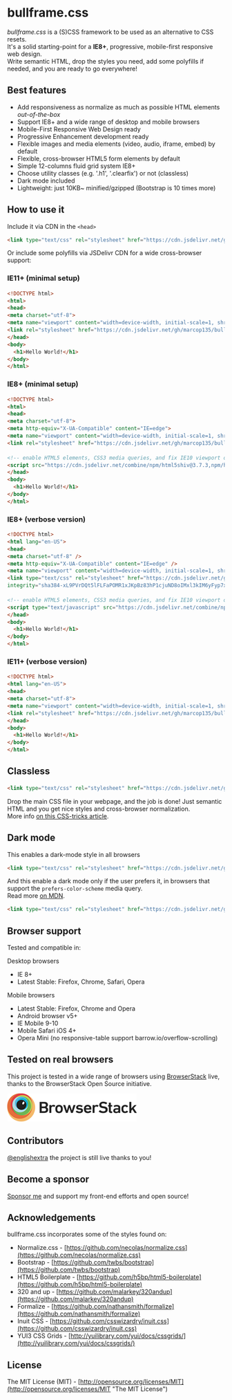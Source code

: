 # bullframe.css

_bullframe.css_ is a (S)CSS framework to be used as an alternative to CSS resets.<br> 
It's a solid starting-point for a **IE8+**, progressive, mobile-first responsive web design.<br>
Write semantic HTML, drop the styles you need, add some polyfills if needed, and you are ready to go everywhere!

## Best features

- Add responsiveness as normalize as much as possible HTML elements <i>out-of-the-box</i><br>
- Support IE8+ and a wide range of desktop and mobile browsers<br>
- Mobile-First Responsive Web Design ready<br>
- Progressive Enhancement development ready<br>
- Flexible images and media elements (video, audio, iframe, embed) by default<br>
- Flexible, cross-browser HTML5 form elements by default<br>
- Simple 12-columns fluid grid system IE8+<br>
- Choose utility classes (e.g. '.h1', '.clearfix') or not (classless)<br>
- Dark mode included<br>
- Lightweight: just 10KB~ minified/gzipped (Bootstrap is 10 times more)<br>

## How to use it

Include it via CDN in the `<head>`

```html
<link type="text/css" rel="stylesheet" href="https://cdn.jsdelivr.net/gh/marcop135/bullframe.css/bullframe.min.css">
```

Or include some polyfills via JSDelivr CDN for a wide cross-browser support:

### IE11+ (minimal setup)

```html
<!DOCTYPE html>
<html>
<head>
<meta charset="utf-8">
<meta name="viewport" content="width=device-width, initial-scale=1, shrink-to-fit=no">
<link rel="stylesheet" href="https://cdn.jsdelivr.net/gh/marcop135/bullframe.css/bullframe.min.css">
</head>
<body>
  <h1>Hello World!</h1>
</body>
</html>
```

### IE8+ (minimal setup)

```html
<!DOCTYPE html>
<html>
<head>
<meta charset="utf-8">
<meta http-equiv="X-UA-Compatible" content="IE=edge">
<meta name="viewport" content="width=device-width, initial-scale=1, shrink-to-fit=no">
<link rel="stylesheet" href="https://cdn.jsdelivr.net/gh/marcop135/bullframe.css/bullframe.min.css">

<!-- enable HTML5 elements, CSS3 media queries, and fix IE10 viewport on Windows 8 -->
<script src="https://cdn.jsdelivr.net/combine/npm/html5shiv@3.7.3,npm/html5shiv@3.7.3/dist/html5shiv-printshiv.min.js,npm/respond.js@1.4.2/src/matchmedia.polyfill.min.js,npm/respond.js@1.4.2/src/matchmedia.addListener.min.js,npm/respond.js@1.4.2/src/respond.min.js,npm/ie10-viewport-bug-workaround.js@1.0.0"></script>
</head>
<body>
  <h1>Hello World!</h1>
</body>
</html>
```

### IE8+ (verbose version)

```html
<!DOCTYPE html>
<html lang="en-US">
<head>
<meta charset="utf-8" />
<meta http-equiv="X-UA-Compatible" content="IE=edge" />
<meta name="viewport" content="width=device-width, initial-scale=1, shrink-to-fit=no" />
<link type="text/css" rel="stylesheet" href="https://cdn.jsdelivr.net/gh/marcop135/bullframe.css/bullframe.min.css"
integrity="sha384-xL9PVrDQt5lFLFaPOMR1xJKpBz83hP1cjuND8oIMxl3kIM6yFyp7xzRChkB5ugUN" crossorigin="anonymous">

<!-- enable HTML5 elements, CSS3 media queries, and fix IE10 viewport on Windows 8 -->
<script type="text/javascript" src="https://cdn.jsdelivr.net/combine/npm/html5shiv@3.7.3,npm/html5shiv@3.7.3/dist/html5shiv-printshiv.min.js,npm/respond.js@1.4.2/src/matchmedia.polyfill.min.js,npm/respond.js@1.4.2/src/matchmedia.addListener.min.js,npm/respond.js@1.4.2/src/respond.min.js,npm/ie10-viewport-bug-workaround.js@1.0.0" integrity="sha384-gREdttsFCQA+/jAI4yYFCtTs3d2gbjqhjAyUdoQprlF40Ig05yfwvRpZuM9yO5O6" crossorigin="anonymous"></script>
</head>
<body>
  <h1>Hello World!</h1>
</body>
</html>
```

### IE11+ (verbose version)

```html
<!DOCTYPE html>
<html lang="en-US">
<head>
<meta charset="utf-8">
<meta name="viewport" content="width=device-width, initial-scale=1, shrink-to-fit=no">
<link rel="stylesheet" href="https://cdn.jsdelivr.net/gh/marcop135/bullframe.css/bullframe.min.css" integrity="sha384-xL9PVrDQt5lFLFaPOMR1xJKpBz83hP1cjuND8oIMxl3kIM6yFyp7xzRChkB5ugUN"  crossorigin="anonymous">
</head>
<body>
  <h1>Hello World!</h1>
</body>
</html>

```



## Classless

```html
<link type="text/css" rel="stylesheet" href="https://cdn.jsdelivr.net/gh/marcop135/bullframe.css/bullframe-classless.min.css">
```

Drop the main CSS file in your webpage, and the job is done!
Just semantic HTML and you get nice styles and cross-browser normalization.<br>
More info [on this CSS-tricks article](https://css-tricks.com/no-class-css-frameworks/).

## Dark mode

This enables a dark-mode style in all browsers

```html
<link type="text/css" rel="stylesheet" href="https://cdn.jsdelivr.net/gh/marcop135/bullframe.css/bullframe-darkmode.min.css">
```

And this enable a dark mode only if the user prefers it, in browsers that support the <code>prefers-color-scheme</code> media query.<br>
Read more [on MDN](https://developer.mozilla.org/en-US/docs/Web/CSS/@media/prefers-color-scheme).

```html
<link type="text/css" rel="stylesheet" href="https://cdn.jsdelivr.net/gh/marcop135/bullframe.css/bullframe-darkmode-prefers.min.css">
```


## Browser support

Tested and compatible in:

Desktop browsers

- IE 8+
- Latest Stable: Firefox, Chrome, Safari, Opera
 
Mobile browsers

- Latest Stable: Firefox, Chrome and Opera
- Android browser v5+
- IE Mobile 9-10
- Mobile Safari iOS 4+
- Opera Mini (no responsive-table support barrow.io/overflow-scrolling)

## Tested on real browsers

This project is tested in a wide range of browsers using [BrowserStack](http://browserstack.com/) live, thanks to the BrowserStack Open Source initiative.

![BrowserStack Logo](./docs/img/browserstack-logo.png)

## Contributors

[@englishextra](https://github.com/englishextra) the project is still live thanks to you!

## Become a sponsor

[Sponsor me](https://github.com/sponsors/marcop135) and support my front-end efforts and open source!

## Acknowledgements

bullframe.css incorporates some of the styles found on:

- Normalize.css - [https://github.com/necolas/normalize.css](https://github.com/necolas/normalize.css)
- Bootstrap - [https://github.com/twbs/bootstrap](https://github.com/twbs/bootstrap)
- HTML5 Boilerplate - [https://github.com/h5bp/html5-boilerplate](https://github.com/h5bp/html5-boilerplate)
- 320 and up - [https://github.com/malarkey/320andup](https://github.com/malarkey/320andup)
- Formalize - [https://github.com/nathansmith/formalize](https://github.com/nathansmith/formalize)
- Inuit CSS - [https://github.com/csswizardry/inuit.css](https://github.com/csswizardry/inuit.css)
- YUI3 CSS Grids - [http://yuilibrary.com/yui/docs/cssgrids/](http://yuilibrary.com/yui/docs/cssgrids/)

## License

The MIT License (MIT) - [http://opensource.org/licenses/MIT](http://opensource.org/licenses/MIT "The MIT License")
